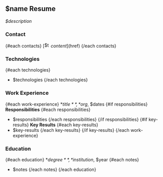## $name Resume

*$description*

### Contact
{#each contacts}
[<img src="$icon" alt="$type" height="16px" width="16px"> $content]($href)
{/each contacts}

### Technologies
{#each technologies}
* $technologies
{/each technologies}

### Work Experience
{#each work-experience}
**$title**, *$org*, $dates
{#if responsibilities}
**Responsibilities**
{#each responsibilities}
* $responsibilities
{/each responsibilities}
{/if responsibilities}
{#if key-results}
**Key Results**
{#each key-results}
* $key-results
{/each key-results}
{/if key-results}
{/each work-experience}

### Education
{#each education}
**$degree**, *$institution*, $year
{#each notes}
* $notes
{/each notes}
{/each education}
